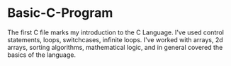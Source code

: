 # Basic-C-Program
The first C file marks my introduction to the C Language. 
I've used control statements, loops, switchcases, infinite loops.
I've worked with arrays, 2d arrays, sorting algorithms, mathematical logic, and in general covered the basics of the language.
